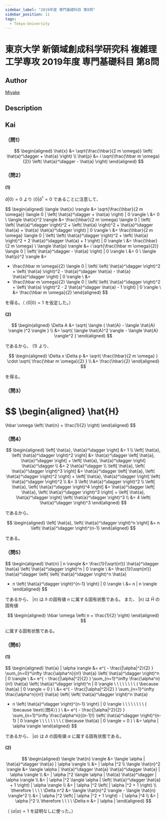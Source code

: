 ```yaml
---
sidebar_label: "2019年度 専門基礎科目 第8問"
sidebar_position: 11
tags:
  - Tokyo-University
---
```

# 東京大学 新領域創成科学研究科 複雑理工学専攻 2019年度 専門基礎科目 第8問

## **Author**
[Miyake](https://miyake.github.io/exams/index.html)

## **Description**

## **Kai**
### （問1）

$$
\begin{aligned}
\hat{x}
&=
\sqrt{\frac{\hbar}{2 m \omega}}
\left( \hat{a}^\dagger + \hat{a} \right)
\\
\hat{p}
&=
i \sqrt{\frac{\hbar m \omega}{2}}
\left( \hat{a}^\dagger - \hat{a} \right)
\end{aligned}
$$

### （問2）
#### (1)
$\hat{a} | 0 \rangle = 0$ より $\langle 0 | \hat{a}^\dagger = 0$
であることに注意して、

$$
\begin{aligned}
\langle \hat{x} \rangle
&=
\sqrt{\frac{\hbar}{2 m \omega}}
\langle 0 | \left( \hat{a}^\dagger + \hat{a} \right) | 0 \rangle
\\
&=
0
\\
\langle \hat{x}^2 \rangle
&=
\frac{\hbar}{2 m \omega}
\langle 0 | \left(
\left( \hat{a}^\dagger \right)^2 + \left( \hat{a} \right)^2 +
\hat{a}^\dagger \hat{a} + \hat{a} \hat{a}^\dagger
\right) | 0 \rangle
\\
&=
\frac{\hbar}{2 m \omega}
\langle 0 | \left(
\left( \hat{a}^\dagger \right)^2 + \left( \hat{a} \right)^2 +
2 \hat{a}^\dagger \hat{a} + 1
\right) | 0 \rangle
\\
&=
\frac{\hbar}{2 m \omega}
\\
\langle \hat{p} \rangle
&=
i \sqrt{\frac{\hbar m \omega}{2}}
\langle 0 | \left( \hat{a}^\dagger - \hat{a} \right) | 0 \rangle
\\
&=
0
\\
\langle \hat{p}^2 \rangle
&=
- \frac{\hbar m \omega}{2}
\langle 0 | \left(
\left( \hat{a}^\dagger \right)^2 + \left( \hat{a} \right)^2 -
\hat{a}^\dagger \hat{a} - \hat{a} \hat{a}^\dagger
\right) | 0 \rangle
\\
&=
- \frac{\hbar m \omega}{2}
\langle 0 | \left(
\left( \hat{a}^\dagger \right)^2 + \left( \hat{a} \right)^2 -
2 \hat{a}^\dagger \hat{a} - 1
\right) | 0 \rangle
\\
&=
\frac{\hbar m \omega}{2}
\end{aligned}
$$

を得る。（ $\langle 0 | 0 \rangle = 1$ を仮定した。）

#### (2)

$$
\begin{aligned}
\Delta A
&=
\sqrt{ \langle ( \hat{A} - \langle \hat{A} \rangle )^2 \rangle }
\\
&=
\sqrt{ \langle \hat{A}^2 \rangle - \langle \hat{A} \rangle^2 }
\end{aligned}
$$

であるから、 (1) より、

$$
\begin{aligned}
\Delta x \Delta p
&=
\sqrt{ \frac{\hbar}{2 m \omega} } \cdot
\sqrt{ \frac{\hbar m \omega}{2} }
\\
&=
\frac{\hbar}{2}
\end{aligned}
$$

を得る。

### （問3）

$$
\begin{aligned}
\hat{H}
=
\hbar \omega \left( \hat{n} + \frac{1}{2} \right)
\end{aligned}
$$

### （問4）

$$
\begin{aligned}
\left[ \hat{a}, \hat{a}^\dagger \right]
&=
1
\\
\left[ \hat{a}, \left( \hat{a}^\dagger \right)^2 \right]
&=
\hat{a}^\dagger \left[ \hat{a}, \hat{a}^\dagger \right] +
\left[ \hat{a}, \hat{a}^\dagger \right] \hat{a}^\dagger
\\
&=
2 \hat{a}^\dagger
\\
\left[ \hat{a}, \left( \hat{a}^\dagger \right)^3 \right]
&=
\hat{a}^\dagger
\left[ \hat{a}, \left( \hat{a}^\dagger \right)^2 \right] +
\left[ \hat{a}, \hat{a}^\dagger \right]
\left( \hat{a}^\dagger \right)^2
\\
&=
3 \left( \hat{a}^\dagger \right)^2
\\
\left[ \hat{a}, \left( \hat{a}^\dagger \right)^4 \right]
&=
\hat{a}^\dagger
\left[ \hat{a}, \left( \hat{a}^\dagger \right)^3 \right] +
\left[ \hat{a}, \hat{a}^\dagger \right]
\left( \hat{a}^\dagger \right)^3
\\
&=
4 \left( \hat{a}^\dagger \right)^3
\end{aligned}
$$

であるから、

$$
\begin{aligned}
\left[ \hat{a}, \left( \hat{a}^\dagger \right)^n \right]
&=
n \left( \hat{a}^\dagger \right)^{n-1}
\end{aligned}
$$

である。

### （問5）

$$
\begin{aligned}
\hat{n} | n \rangle
&=
\frac{1}{\sqrt{n!}} \hat{a}^\dagger \hat{a}
\left( \hat{a}^\dagger \right)^n | 0 \rangle
\\
&=
\frac{1}{\sqrt{n!}} \hat{a}^\dagger
\left\{
\left( \hat{a}^\dagger \right)^n \hat{a}
+ n \left( \hat{a}^\dagger \right)^{n-1}
\right\} | 0 \rangle
\\
&=
n | n \rangle
\end{aligned}
$$

であるから、
$| n \rangle$ は $\hat{n}$ の固有値 $n$ に属する固有状態である。
また、
$| n \rangle$ は $\hat{H}$ の固有値

$$
\begin{aligned}
\hbar \omega \left( n + \frac{1}{2} \right)
\end{aligned}
$$

に属する固有状態である。

### （問6）
#### (1)

$$
\begin{aligned}
\hat{a} | \alpha \rangle
&=
e^{ - \frac{|\alpha|^2}{2} } \sum_{n=0}^\infty
\frac{\alpha^n}{n!} \hat{a} \left( \hat{a}^\dagger \right)^n
| 0 \rangle
\\
&=
e^{ - \frac{|\alpha|^2}{2} } \sum_{n=1}^\infty
\frac{\alpha^n}{n!} \hat{a} \left( \hat{a}^\dagger \right)^n
| 0 \rangle
\ \ \ \ \ \ \ \ 
( \because \hat{a} | 0 \rangle = 0 )
\\
&=
e^{ - \frac{|\alpha|^2}{2} } \sum_{n=1}^\infty
\frac{\alpha^n}{n!} \hat{a}
\left\{ \left( \hat{a}^\dagger \right)^n \hat{a}
+ n \left( \hat{a}^\dagger \right)^{n-1}
\right\}
| 0 \rangle
\ \ \ \ \ \ \ \ 
( \because \text{（問4）} )
\\
&=
e^{ - \frac{|\alpha|^2}{2} } \sum_{n=1}^\infty
\frac{\alpha^n}{(n-1)!} \left( \hat{a}^\dagger \right)^{n-1}
| 0 \rangle
\ \ \ \ \ \ \ \ 
( \because \hat{a} | 0 \rangle = 0 )
\\
&=
\alpha | \alpha \rangle
\end{aligned}
$$

であるから、 $| \alpha \rangle$ は
$\hat{a}$ の固有値 $\alpha$ に属する固有状態である。

#### (2)

$$
\begin{aligned}
\langle \hat{n} \rangle
&=
\langle \alpha | \hat{a}^\dagger \hat{a} | \alpha \rangle
\\
&=
| \alpha |^2
\\
\langle \hat{n}^2 \rangle
&=
\langle \alpha | \hat{a}^\dagger \hat{a} \hat{a}^\dagger \hat{a}
| \alpha \rangle
\\
&=
| \alpha |^2
\langle \alpha | \hat{a} \hat{a}^\dagger | \alpha \rangle
\\
&=
| \alpha |^2
\langle \alpha |
\left( \hat{a}^\dagger \hat{a} + 1 \right)
| \alpha \rangle
\\
&=
| \alpha |^2 \left( | \alpha |^2 + 1 \right)
\\
\therefore \ \ \ \ 
\Delta n^2
&=
\langle \hat{n}^2 \rangle - \langle \hat{n} \rangle^2
\\
&=
| \alpha |^2 \left( | \alpha |^2 + 1 \right) - | \alpha |^4
\\
&=
| \alpha |^2
\\
\therefore \ \ \ \ 
\Delta n
&=
| \alpha |
\end{aligned}
$$

（ $\langle \alpha | \alpha \rangle = 1$ を証明なしに使った。）